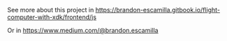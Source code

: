 See more about this project in https://brandon-escamilla.gitbook.io/flight-computer-with-xdk/frontend/js

Or in https://www.medium.com/@brandon.escamilla
